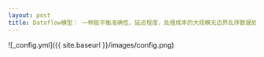 ```yaml
---
layout: post
title: Dataflow模型： 一种能平衡准确性，延迟程度，处理成本的大规模无边界乱序数据处理实践方法
---
```




![_config.yml]({{ site.baseurl }}/images/config.png)


